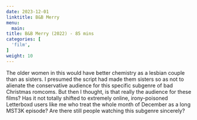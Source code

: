 ```yaml
---
date: 2023-12-01
linktitle: B&B Merry
menu:
  main:
title: B&B Merry (2022) - 85 mins
categories: [
  'film',
]
weight: 10
---
```


The older women in this would have better chemistry as a lesbian couple than as sisters. I presumed the script had made them sisters so as not to alienate the conservative audience for this specific subgenre of bad Christmas romcoms. But then I thought, is that really the audience for these films? Has it not totally shifted to extremely online, irony-poisoned Letterboxd users like me who treat the whole month of December as a long MST3K episode? Are there still people watching this subgenre sincerely?
